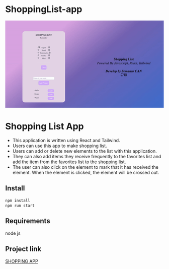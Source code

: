 # ShoppingList-app


![shopgif](https://github.com/semanurcancan/Shopping-List-app/raw/master/shopping-list.gif)


# Shopping List App
- This application is written using React and Tailwind.
- Users can use this app to make shopping list.
- Users can add or delete new elements to the list with this application.
- They can also add items they receive frequently to the favorites list and add the item from the favorites list to the shopping list.
- The user can also click on the element to mark that it has received the element. When the element is clicked, the element will be crossed out.


## Install
```javascrıpt
npm install
npm run start

```

## Requirements
node js




## Project link
[SHOPPING APP](https://shopping-list-app-lilac.vercel.app/)



